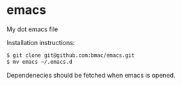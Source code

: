 emacs
=====

My dot emacs file 

Installation instructions:
```bash
$ git clone git@github.com:bmac/emacs.git
$ mv emacs ~/.emacs.d
```

Dependenecies should be fetched when emacs is opened.
